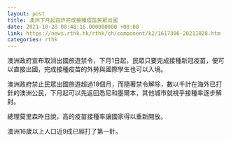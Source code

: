 ```yaml
---
layout: post
title: 澳洲下月起容許完成接種疫苗民眾出國
date: 2021-10-28 08:48:16.000000000 +08:00
link: https://news.rthk.hk/rthk/ch/component/k2/1617306-20211028.htm
categories: rthk
---
```


澳洲政府宣布取消出國旅遊禁令，下月1日起，民眾只要完成接種新冠疫苗，便可以直接出國，完成接種疫苗的外勞與國際學生也可以入境。

澳洲政府禁止民眾出國旅遊超過18個月，而隨著禁令解除，數以千計在海外已打針的澳洲公民，下月起可以先返回悉尼和墨爾本，其他城市就視乎接種率逐步解封。

總理莫里森昨日說，高的疫苗接種率讓國家得以重新開放。

澳洲16歲以上人口近9成已經打了第一針。
